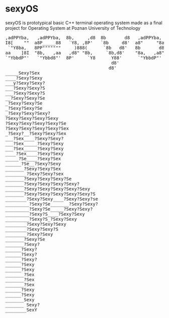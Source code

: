 # sexyOS
sexyOS is prototypical basic C++ terminal operating system made as a final project for Operating System at Poznan University of Technology

<pre>
,adPPYba,   ,adPPYba,  8b,     ,d8  8b       d8   ,adPPYba,   ,adPPYba,  
I8[    ""  a8P_____88   `Y8, ,8P'   `8b     d8'  a8"     "8a  I8[    ""  
 `"Y8ba,   8PP"""""""     )888(      `8b   d8'   8b       d8   `"Y8ba,   
aa    ]8I  "8b,   ,aa   ,d8" "8b,     `8b,d8'    "8a,   ,a8"  aa    ]8I  
`"YbbdP"'   `"Ybbd8"'  8P'     `Y8      Y88'      `"YbbdP"'   `"YbbdP"'  
                                        d8'                              
                                       d8'                              
_____Sexy?Sex
____?Sexy?Sexy
___y?Sexy?Sexy?
___?Sexy?Sexy?S
___?Sexy?Sexy?S
__?Sexy?Sexy?Se
_?Sexy?Sexy?Se
_?Sexy?Sexy?Se
_?Sexy?Sexy?Sexy?
?Sexy?Sexy?Sexy?Sexy
?Sexy?Sexy?Sexy?Sexy?Se
?Sexy?Sexy?Sexy?Sexy?Sex
_?Sexy?__?Sexy?Sexy?Sex
___?Sex____?Sexy?Sexy?
___?Sex_____?Sexy?Sexy
___?Sex_____?Sexy?Sexy
____?Sex____?Sexy?Sexy
_____?Se____?Sexy?Sex
______?Se__?Sexy?Sexy
_______?Sexy?Sexy?Sex
________?Sexy?Sexy?sex
_______?Sexy?Sexy?Sexy?Se
_______?Sexy?Sexy?Sexy?Sexy?
_______?Sexy?Sexy?Sexy?Sexy?Sexy
_______?Sexy?Sexy?Sexy?Sexy?Sexy?S
________?Sexy?Sexy____?Sexy?Sexy?se
_________?Sexy?Se_______?Sexy?Sexy?
_________?Sexy?Se_____?Sexy?Sexy?
_________?Sexy?S____?Sexy?Sexy
_________?Sexy?S_?Sexy?Sexy
________?Sexy?Sexy?Sexy
________?Sexy?Sexy?S
________?Sexy?Sexy
_______?Sexy?Se
_______?Sexy?
______?Sexy?
______?Sexy?
______?Sexy?
______?Sexy
______?Sexy
_______?Sex
_______?Sex
_______?Sex
______?Sexy
______?Sexy
_______Sexy
_______ Sexy?
________SexY
 </pre>
